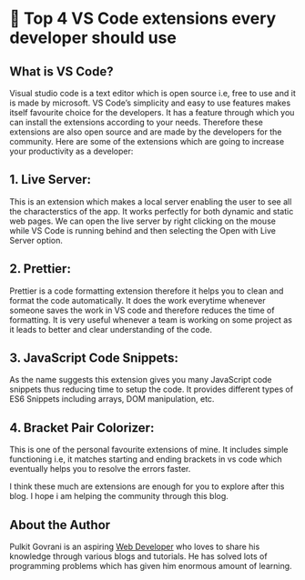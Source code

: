 # 🎇 Top 4 VS Code extensions every developer should use

## What is VS Code?

Visual studio code is a text editor which is open source i.e, free to use and it
is made by microsoft. VS Code’s simplicity and easy to use features makes itself
favourite choice for the developers. It has a feature through which you can
install the extensions according to your needs. Therefore these extensions are
also open source and are made by the developers for the community.
Here are some of the extensions which are going to increase your productivity as
a developer:

## 1. Live Server:

This is an extension which makes a local server enabling the user to see all the
characterstics of the app. It works perfectly for both dynamic and static web
pages. We can open the live server by right clicking on the mouse while VS Code
is running behind and then selecting the Open with Live Server option.

## 2. Prettier:

Prettier is a code formatting extension therefore it helps you to clean and
format the code automatically. It does the work everytime whenever someone saves
the work in VS code and therefore reduces the time of formatting. It is very
useful whenever a team is working on some project as it leads to better and
clear understanding of the code.

## 3. JavaScript Code Snippets:

As the name suggests this extension gives you many JavaScript code snippets thus
reducing time to setup the code. It provides different types of ES6 Snippets
including arrays, DOM manipulation, etc.

## 4. Bracket Pair Colorizer:

This is one of the personal favourite extensions of mine. It includes simple
functioning i.e, it matches starting and ending brackets in vs code which
eventually helps you to resolve the errors faster.

I think these much are extensions are enough for you to explore after this blog.
I hope i am helping the community through this blog.

## About the Author

Pulkit Govrani is an aspiring
[Web Developer](https://www.upwork.com/freelancers/~01701403d8b0e94e03) who
loves to share his knowledge through various blogs and tutorials. He has solved
lots of programming problems which has given him enormous amount of learning.
